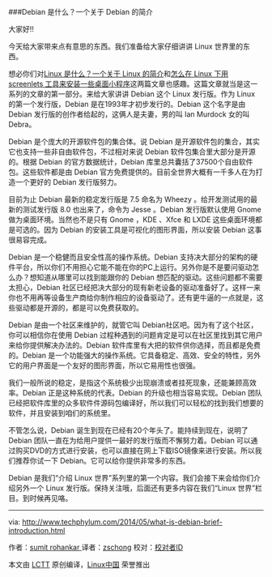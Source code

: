 ###Debian 是什么？一个关于 Debian 的简介

大家好!!

今天给大家带来点有意思的东西。我们准备给大家仔细讲讲 Linux 世界里的东西。

想必你们对[Linux 是什么？一个关于 Linux 的简介][2]和[怎么在 Linux 下用 screenlets 工具来安装一些桌面小程序][1]这两篇文章也感趣。这篇文章就当是这一系列的文章的第一部分。来给大家讲讲 Debian 这个 Linux 发行版。作为 Linux 的第一个发行版，Debian 是在1993年才初步发行的。Debian 这个名字是由 Debian 发行版的创作者给起的，这俩人是夫妻，男的叫 Ian Murdock 女的叫 Debra。

Debian 是个庞大的开源软件包的集合体。说 Debian 是开源软件包的集合，其实它也支持一些非自由软件包，不过相对来说 Debian 软件包集合里大部分是开源的。根据 Debian 的官方数据统计，Debian 库里总共囊括了37500个自由软件包。这些软件都是由 Debian 官方免费提供的。目前全世界大概有一千多人在为打造一个更好的 Debian 发行版努力。

目前为止 Debian 最新的稳定发行版是 7.5 命名为 Wheezy 。给开发测试用的最新的测试发行版 8.0 也出来了，命令为 Jesse 。Debian 发行版默认使用 Gnome 做为桌面环境。当然也不是只有 Gnome ，KDE 、Xfce 和 LXDE 这些桌面环境都是可选的。因为 Debian 的安装工具是可视化的图形界面，所以安装 Debian 这事很易容完成。

Debian 是一个稳健而且安全性高的操作系统。Debian 支持决大部分的架构的硬件平台，所以你们不用担心它能不能在你的PC上运行。另外你是不是要问驱动怎么办？想知道从哪里可以找到能跟你的 Debian 想匹配的驱动。这些问题都不需要太担心，Debian 社区已经把决大部分的现有新老设备的驱动准备好了。这样一来你也不用再等设备生产商给你制作相应的设备驱动了。还有更牛逼的一点就是，这些驱动都是开源的，都是可以免费获取的。

Debian 是由一个社区来维护的，就管它叫 Debian社区吧。因为有了这个社区，你可以相信你在使用 Debian 过程种遇到的问题肯定是可以在社区里找到其它用户来给你提供解决办法的。Debian 软件库里有大把的软件供你选择，而且都是免费的。Debian 是一个功能强大的操作系统。它具备稳定、高效、安全的特性，另外它的用户界面是一个友好的图形界面，所以它易用性也很强。

我们一般所说的稳定，是指这个系统极少出现崩溃或者挂死现象，还能兼顾高效率。Debian 正是这种系统的代表。Debian 的升级也相当容易实现。Debian 团队已经把软件库里的众多软件件源码包编译好，所以我们可以轻松的找到我们想要的软件，并且安装到咱们的系统里。

不管怎么说，Debian 诞生到现在已经有20个年头了。能持续到现在，说明了 Debian 团队一直在为给用户提供一最好的发行版而不懈努力着。Debian 可以通过购买DVD的方式进行安装，也可以直接在网上下载ISO镜像来进行安装。所以我们推荐你试一下 Debian。它可以给你提供非常多的东西。

Debian 是我们“介绍 Linux 世界”系列里的第一个内容。我们会接下来会给你们介绍另外一个 Linux 发行版。保持关注哦，后面还有更多内容在我们“Linux 世界”栏目。到时候再见咯。


--------------------------------------------------------------------------------

via: http://www.techphylum.com/2014/05/what-is-debian-brief-introduction.html

作者：[sumit rohankar ][a]
译者：[zschong](https://github.com/zschong)
校对：[校对者ID](https://github.com/校对者ID)

本文由 [LCTT](https://github.com/LCTT/TranslateProject) 原创编译，[Linux中国](https://linux.cn/) 荣誉推出

[a]:https://plus.google.com/112160169713374382262
[1]:http://www.techphylum.com/2014/05/desktop-gadgets-in-linux-ubuntu.html
[2]:http://www.techphylum.com/2014/05/what-is-linux-brief-description.html?m=1
